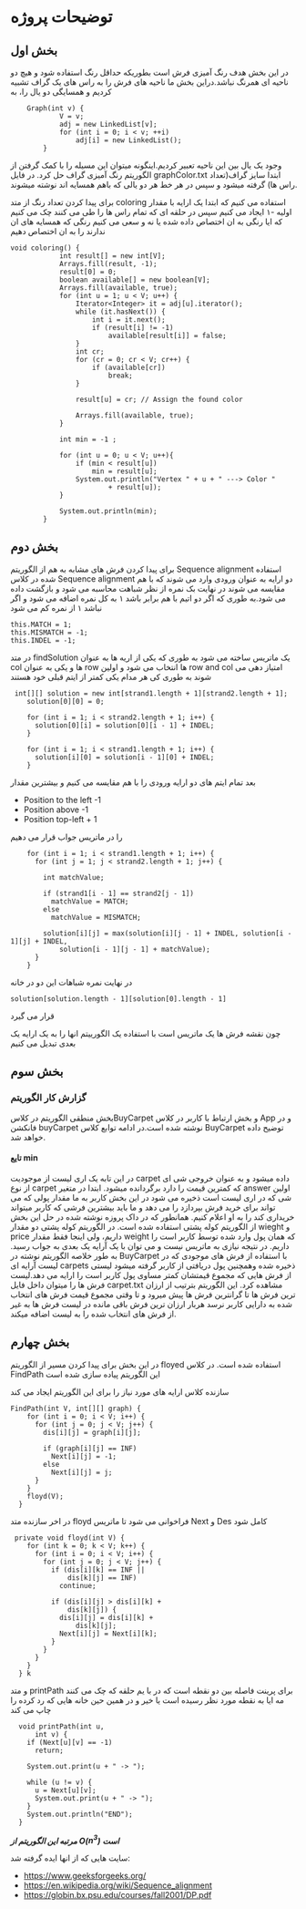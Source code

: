 # توضیحات پروژه

## بخش اول
در این بخش هدف رنگ آمیزی فرش است بطوریکه حداقل رنگ استفاده شود و هیچ دو ناحیه ای همرنگ نباشد.دراین بخش ما ناحیه های فرش را به راس های یک گراف تشبیه کردیم و همسایگی دو یال را، به 
```
    Graph(int v) {
            V = v;
            adj = new LinkedList[v];
            for (int i = 0; i < v; ++i)
                adj[i] = new LinkedList();
        }
```

وجود یک یال بین این ناحیه تعبیر کردیم.اینگونه میتوان این مسیله را با کمک گرفتن از الگوریتم رنگ آمیزی گراف حل کرد.
در فایل graphColor.txt ابتدا سایز گراف(تعداد راس ها) گرفته میشود و سپس در هر خط هر دو یالی که باهم همسایه اند نوشته میشوند.


برای پیدا کردن تعداد رنگ از متد coloring استفاده می کنیم
 که ابتدا یک ارایه با مقدار اولیه -۱ ایجاد می کنیم سپس در حلقه ای که تمام راس ها را طی می کنند چک می کنیم که ایا رنگی به ان اختصاص داده شده یا نه و سعی می کنیم رنگی که همسایه های ان ندارند را به ان اختصاص دهیم
```
void coloring() {
            int result[] = new int[V];
            Arrays.fill(result, -1);
            result[0] = 0;
            boolean available[] = new boolean[V];
            Arrays.fill(available, true);
            for (int u = 1; u < V; u++) {
                Iterator<Integer> it = adj[u].iterator();
                while (it.hasNext()) {
                    int i = it.next();
                    if (result[i] != -1)
                        available[result[i]] = false;
                }
                int cr;
                for (cr = 0; cr < V; cr++) {
                    if (available[cr])
                        break;
                }

                result[u] = cr; // Assign the found color

                Arrays.fill(available, true);
            }

            int min = -1 ;
          
            for (int u = 0; u < V; u++){
                if (min < result[u])
                    min = result[u];
                System.out.println("Vertex " + u + " ---> Color "
                        + result[u]);
            }

            System.out.println(min);
        }
```
## بخش دوم

برای پیدا کردن فرش های مشابه به هم از الگوریتم Sequence alignment استفاده شده
در کلاس Sequence alignment دو ارایه به عنوان ورودی وارد می شوند که با هم مقایسه می شوند
در نهایت بک نمره از نظر شباهت محاسبه می شود و بازگشت داده می شود.به طوری که اگر دو اتیم با هم برابر باشد ۱ به کل نمره اضافه می شود و اگر نباشد ۱ از نمره کم می شود

```
this.MATCH = 1;
this.MISMATCH = -1;
this.INDEL = -1;
```

در متد findSolution یک ماتریس ساخته می شود به طوری که یکی از اریه ها به عنوان col ها و یکی به عنوان row ها انتخاب می شود
و اولین row and col امتیاز دهی می شوند به طوری کی هر مدام یکی کمتر از ایتم قبلی خود هستند

```
 int[][] solution = new int[strand1.length + 1][strand2.length + 1];
    solution[0][0] = 0;

    for (int i = 1; i < strand2.length + 1; i++) {
      solution[0][i] = solution[0][i - 1] + INDEL;
    }

    for (int i = 1; i < strand1.length + 1; i++) {
      solution[i][0] = solution[i - 1][0] + INDEL;
    }
```

بعد تمام ایتم های دو ارایه ورودی را با هم مقایسه می کنیم و بیشترین مقدار

* Position to the left -1
* Position above -1
* Position top-left + 1

را در ماتریس جواب قرار می دهیم

```
    for (int i = 1; i < strand1.length + 1; i++) {
      for (int j = 1; j < strand2.length + 1; j++) {

        int matchValue;

        if (strand1[i - 1] == strand2[j - 1])
          matchValue = MATCH;
        else
          matchValue = MISMATCH;

        solution[i][j] = max(solution[i][j - 1] + INDEL, solution[i - 1][j] + INDEL,
            solution[i - 1][j - 1] + matchValue);
      }
    }
```

در نهایت نمره شباهات این دو در خانه

```
solution[solution.length - 1][solution[0].length - 1]
```

قرار می گیرد

چون نقشه فرش ها یک ماتریس است با استفاده یک الگورییتم انها را به یک ارایه یک بعدی تبدیل می کنیم

## بخش سوم
### گزارش کار الگوریتم
بخش منطقی الگوریتم در کلاسBuyCarpet و بخش ارتباط با کاربر در کلاس App و در فانکشن buyCarpet نوشته شده است.در ادامه توابع کلاس BuyCarpet توضیح داده خواهد شد.
#### تایع min
در این تابه یک اری لیست از موجودیت carpet داده میشود و به عنوان خروجی شی ای از نوع carpet که کمترین قیمت را دارد برگردانده میشود. ابتدا در متغیر answer اولین شی که در اری لیست است 
ذخیره می شود
در این بخش کاربر به ما مقدار پولی که می تواند برای خرید فرش بپردازد را می دهد و ما باید بیشترین فرشی که کاربر میتواند خریداری کند را به او اعلام کنیم.
همانطور که در داک پروزه نوشته شده در حل این بخش از الگوریتم کوله پشتی استفاده شده است. در الگوریتم کوله پشتی دو مقدار wieght و price داریم، ولی اینجا فقط مقدار weight که همان پول وارد شده توسط کاربر است را داریم.
در نتیجه نیازی به ماتریس نیست و می توان با یک آرایه یک بعدی به جواب رسید. به طور خلاصه الگوریتم نوشته در BuyCarpet با استفاده از فرش های موجودی که در لیست آرایه ای carpets ذخیره شده وهمچنین پول دریافتی از
کاربر گرفته میشود لیستی از فرش هایی که مجموع قیمتشان کمتر مساوی پول کاربر است را ارایه می دهد.لیست فرش ها را میتوان داخل فایل carpet.txt مشاهده کرد.
این الگوریتم بترتیب از ارزان ترین فرش ها تا گرانترین فرش ها پیش میرود و تا وقتی مجموع قیمت فرش های انتخاب شده به دارایی کاربر نرسد هربار ارزان ترین فرش باقی مانده در لیست فرش ها به غیر از فرش های انتخاب شده را به 
لیست اضافه میکند.


## بخش چهارم

در این بخش برای پیدا کردن مسیر از الگوریتم floyed استفاده شده است.
در کلاس FindPath این الگوریتم پیاده سازی شده است

سازنده کلاس ارایه های مورد نیاز را برای این الگوریتم ایجاد می کند

```
FindPath(int V, int[][] graph) {
    for (int i = 0; i < V; i++) {
      for (int j = 0; j < V; j++) {
        dis[i][j] = graph[i][j];

        if (graph[i][j] == INF)
          Next[i][j] = -1;
        else
          Next[i][j] = j;
      }
    }
    floyd(V);
  }
```

در اخر سازنده متد floyd فراخوانی می شود تا ماتریس  Next و Des کامل شود

```
 private void floyd(int V) {
    for (int k = 0; k < V; k++) {
      for (int i = 0; i < V; i++) {
        for (int j = 0; j < V; j++) {
          if (dis[i][k] == INF ||
              dis[k][j] == INF)
            continue;

          if (dis[i][j] > dis[i][k] +
              dis[k][j]) {
            dis[i][j] = dis[i][k] +
                dis[k][j];
            Next[i][j] = Next[i][k];
          }
        }
      }
    }
  } k
```

و متد printPath برای پرینت فاصله بین دو نقطه است که در با یم حلقه که چک می کنند مه ایا به نقطه مورد نظر رسیده است یا خیر و در همین حین خانه هایی که رد کرده را چاپ می کند
```
  void printPath(int u,
      int v) {
    if (Next[u][v] == -1)
      return;

    System.out.print(u + " -> ");

    while (u != v) {
      u = Next[u][v];
      System.out.print(u + " -> ");
    }
    System.out.println("END");
  }

```

***مرتبه این الگوریتم از O($n^3$) است***

سایت هایی که از انها ایده گرفته شد:

* https://www.geeksforgeeks.org/
* https://en.wikipedia.org/wiki/Sequence_alignment
* https://globin.bx.psu.edu/courses/fall2001/DP.pdf
